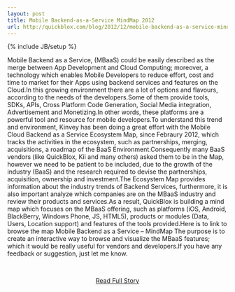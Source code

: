 ```yaml
---
layout: post
title: Mobile Backend-as-a-Service MindMap 2012
url: http://quickblox.com/blog/2012/12/mobile-backend-as-a-service-mindmap-2012/
---
```

{% include JB/setup %}<p>Mobile Backend as a Service, (MBaaS) could be easily described as the merge between App Development and Cloud Computing; moreover, a technology which enables Mobile Developers to reduce effort, cost and time to market for their Apps using backend services and features on the Cloud.In this growing environment there are a lot of options and flavours, according to the needs of the developers.Some of them provide tools, SDKs, APIs, Cross Platform Code Generation, Social Media integration, Advertisement and Monetizing.In other words, these platforms are a powerful tool and resource for mobile developers.To understand this trend and environment, Kinvey has been doing a great effort with the Mobile Cloud Backend as a Service Ecosystem Map, since Febraury 2012, which tracks the activities in the ecosystem, such as partnerships, merging, acquisitions, a roadmap of the BaaS Environment.Consequently many BaaS vendors (like QuickBlox, Kii and many others) asked them to be in the Map, however we need to be patient to be included, due to the growth of the industry (BaaS) and the research required to devise the partnerships, acquisition, ownership and investment.The Ecosystem Map provides information about the industry trends of Backend Services, furthermore, it is also important analyze which companies are on the MBaaS industry and review their products and services.As a result, QuickBlox is building a mind map which focuses on the MBaaS offering, such as platforms (iOS, Android, BlackBerry, Windows Phone, JS, HTML5), products or modules (Data, Users, Location support) and features of the tools provided.Here is to link to browse the map
  Mobile Backend as a Service – MindMap
 The purpose is to create an interactive way to browse and visualize the MBaaS features; which it would be really useful for vendors and developers.If you have any feedback or suggestion, just let me know.</p>
<br /><p align='center'><a href="http://quickblox.com/blog/2012/12/mobile-backend-as-a-service-mindmap-2012/">Read Full Story</a></p><br />
